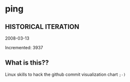 # ping

## HISTORICAL ITERATION
2008-03-13

Incremented: 3937

## What is this?? 
Linux skills to hack the github commit visualization chart `;-)`
